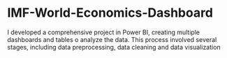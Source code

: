 # IMF-World-Economics-Dashboard
I developed a comprehensive project in Power BI, creating multiple dashboards and tables o analyze the data. This process involved several stages, including data preprocessing, data cleaning and data visualization
